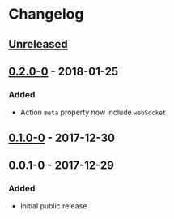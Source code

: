 # Changelog

## [Unreleased]

## [0.2.0-0] - 2018-01-25
### Added
- Action `meta` property now include `webSocket`

## [0.1.0-0] - 2017-12-30

## 0.0.1-0 - 2017-12-29
### Added
- Initial public release

[Unreleased]: https://github.com/compulim/redux-websocket-bridge/compare/v0.2.0-0...HEAD
[0.2.0-0]: https://github.com/compulim/redux-websocket-bridge/compare/v0.1.0-0...v0.2.0-0
[0.1.0-0]: https://github.com/compulim/redux-websocket-bridge/compare/v0.0.1-0...v0.1.0-0
